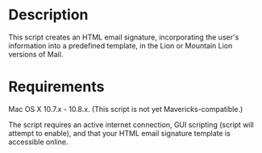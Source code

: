# Description
This script creates an HTML email signature, incorporating the 
user's information into a predefined template, in the Lion or 
Mountain Lion versions of Mail. 


# Requirements
Mac OS X 10.7.x - 10.8.x. (This script is not yet Mavericks-compatible.)

The script requires an active internet connection, GUI scripting 
(script will attempt to enable), and that your HTML email signature 
template is accessible online.
